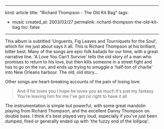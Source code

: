 -----
kind: article
title: "Richard Thompson - The Old Kit Bag"
tags:
- music
created_at: 2003/02/27
permalink: richard-thompson-the-old-kit-bag
toc: false
-----

<p>This album is subtitled 'Unguents, Fig Leaves and Tourniquets for the Soul', which for me just about says it all. This is Richard Thompson at his brilliant, bitter best. Many of the songs are epic folk ballads for our time, with a great narrative line. 'A Love You Can't Survive' tells the old story of a man who promises to return to his love, but then kills someone in a street fight and has to go on the run, and ends up trying to smuggle a 'half-ton of charlie' into New Orleans harbour. The old, old story...</p>

<p>Other songs are heart-breaking accounts of the pain of losing love:</p>

<blockquote>
And if he loves you
I hope he loves you as much
It's just my fantasy
You're leaving him for me
I've got no right to have it all
</blockquote>

<p>The instrumentation is simple but powerful, with some great mandolin playing from Richard Thompson, and the excellent Danny Thompson on double bass. I think it's best played very loud, especially if you've just been dumped, fired or generally ended up with 'the fuzzy end of the lollipop'.</p>
